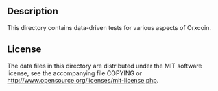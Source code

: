 Description
------------

This directory contains data-driven tests for various aspects of Orxcoin.

License
--------

The data files in this directory are distributed under the MIT software
license, see the accompanying file COPYING or
http://www.opensource.org/licenses/mit-license.php.


